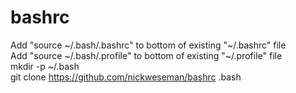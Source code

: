 # bashrc  

Add "source \~/.bash/.bashrc" to bottom of existing "\~/.bashrc" file  
Add "source \~/.bash/.profile" to bottom of existing "\~/.profile" file  
mkdir -p ~/.bash  
git clone https://github.com/nickweseman/bashrc .bash  
